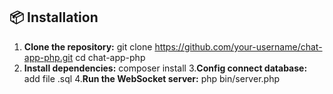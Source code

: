 ## 📦 Installation

1. **Clone the repository:**
   git clone https://github.com/your-username/chat-app-php.git
   cd chat-app-php
2. **Install dependencies:**
 composer install
3.**Config connect database:**
add file .sql
4.**Run the WebSocket server:**
  php bin/server.php
